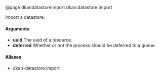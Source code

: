 @page dkandatastoreimport dkan:datastore:import

Import a datastore.

#### Arguments

- **uuid** The uuid of a resource.
- **deferred** Whether or not the process should be deferred to a queue.

#### Aliases

- dkan-datastore:import
